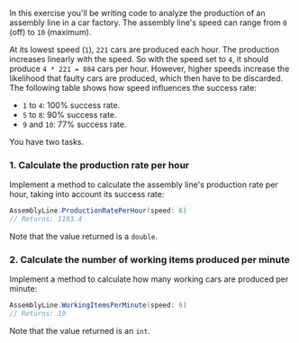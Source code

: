 In this exercise you'll be writing code to analyze the production of an assembly line in a car factory. The assembly line's speed can range from `0` (off) to `10` (maximum).

At its lowest speed (`1`), `221` cars are produced each hour. The production increases linearly with the speed. So with the speed set to `4`, it should produce `4 * 221 = 884` cars per hour. However, higher speeds increase the likelihood that faulty cars are produced, which then have to be discarded. The following table shows how speed influences the success rate:

- `1` to `4`: 100% success rate.
- `5` to `8`: 90% success rate.
- `9` and `10`: 77% success rate.

You have two tasks.

### 1. Calculate the production rate per hour

Implement a method to calculate the assembly line's production rate per hour, taking into account its success rate:

```csharp
AssemblyLine.ProductionRatePerHour(speed: 6)
// Returns: 1193.4
```

Note that the value returned is a `double`.

### 2. Calculate the number of working items produced per minute

Implement a method to calculate how many working cars are produced per minute:

```csharp
AssemblyLine.WorkingItemsPerMinute(speed: 6)
// Returns: 19
```

Note that the value returned is an `int`.
